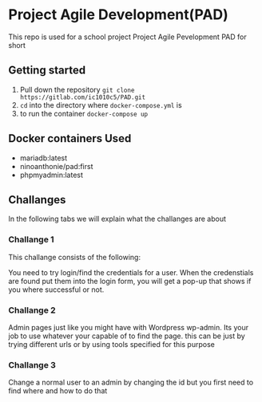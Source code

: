 # Project Agile Development(PAD)

This repo is used for a school project Project Agile Pevelopment PAD for short 
## Getting started

1.  Pull down the repository `git clone https://gitlab.com/ic1010c5/PAD.git`
2. `cd` into the directory where `docker-compose.yml` is
3. to run the container `docker-compose up`

## Docker containers Used

- mariadb:latest
- ninoanthonie/pad:first
- phpmyadmin:latest

## Challanges
In the following tabs we will explain what the challanges are about
### Challange 1 
This challange consists of the following:

You need to try login/find the credentials for a user. When the credenstials are found put them into the login form, you will get a pop-up that shows if you where successful or not.

### Challange 2 
Admin pages just like you might have with Wordpress wp-admin. Its your job to use whatever your capable of to find the page. this can be just by trying different urls or by using tools specified for this purpose

### Challange 3
Change a normal user to an admin by changing the id 
but you first need to find where and how to do that
